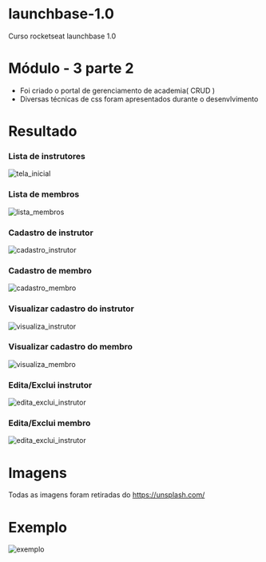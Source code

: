 # launchbase-1.0
Curso rocketseat launchbase 1.0

# Módulo - 3 parte 2

 - Foi criado o portal de gerenciamento de academia( CRUD )
 - Diversas técnicas de css foram apresentados durante o desenvlvimento

# Resultado

### Lista de instrutores

![tela_inicial](https://image.prntscr.com/image/_WCb1GtZQW_gVoLRKPMDOw.png)

### Lista de membros 

![lista_membros](https://image.prntscr.com/image/wBS2L1dxTMWFYSsQt6HWaw.png)

### Cadastro de instrutor

![cadastro_instrutor](https://image.prntscr.com/image/Psy19RMGSpOlfe6p5Ah0vQ.png)

### Cadastro de membro

![cadastro_membro](https://image.prntscr.com/image/ASCzSSmDQwKbolBcG2JbyQ.png)

### Visualizar cadastro do instrutor

![visualiza_instrutor](https://image.prntscr.com/image/-5tEvsosR2__AHAXYqLZOQ.png)

### Visualizar cadastro do membro

![visualiza_membro](https://image.prntscr.com/image/_-B5wKR3S7C_HD18fXx4Uw.png)

### Edita/Exclui instrutor

![edita_exclui_instrutor](https://image.prntscr.com/image/kr0aKTvXSK_jSa214KtQ9g.png)

### Edita/Exclui membro

![edita_exclui_instrutor](https://image.prntscr.com/image/XvKb5MwZQ6KTsGSXIUExcA.png)

# Imagens
Todas as imagens foram retiradas do https://unsplash.com/

# Exemplo
![exemplo](https://source.unsplash.com/collection/1509083/500x500)